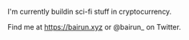 I'm currently buildin sci-fi stuff in cryptocurrency.

Find me at https://bairun.xyz or @bairun_ on Twitter.
